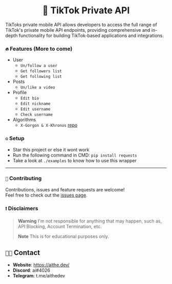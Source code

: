 <h1 align="center">📱 TikTok Private API</h1>
TikToks private mobile API allows developers to access the full range of TikTok's private mobile API endpoints, providing comprehensive and in-depth functionality for building TikTok-based applications and integrations.

### `🔥` Features (More to come)
+ User
  + `Un/follow a user`
  + `Get followers list`
  + `Get following list`
+ Posts
  + `Un/like a video`
+ Profile
  + `Edit bio`
  + `Edit nickname`
  + `Edit username`
  + `Check username`
+ Algorithms
  + `X-Gorgon & X-Khronos` [repo](https://github.com/aithedev/X-Gorgon)

### `⚙️` Setup
- Star this project or else it wont work
- Run the following command in CMD: `pip install requests`
- Take a look at `./examples` to know how to use this wrapper
***

### `🤝` Contributing

Contributions, issues and feature requests are welcome!<br/>Feel free to check out the [issues page](https://github.com/aithedev/TikTok-Full-API/issues).


### `❗` Disclaimers
> **Warning** I'm not responsible for anything that may happen, such as, API Blocking, Account Termination, etc.
> 
> **Note** This is for educational purposes only.

## `🧑‍💻` Contact
- **Website**: https://aithe.dev/
- **Discord**: ai#4026
- **Telegram**: t.me/aithedev
